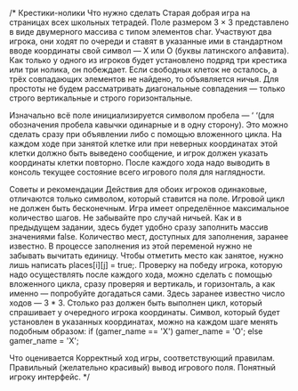 /*
Крестики-нолики
Что нужно сделать
Старая добрая игра на страницах всех школьных тетрадей. Поле размером 3 × 3 представлено в виде двумерного массива с 
типом элементов char. Участвуют два игрока, они ходят по очереди и ставят в указанные ими в стандартном вводе координаты 
свой символ — X или O (буквы латинского алфавита). Как только у одного из игроков будет установлено подряд три крестика 
или три нолика, он побеждает. Если свободных клеток не осталось, а трёх совпадающих элементов не найдено, то объявляется 
ничья. Для простоты не будем рассматривать диагональные совпадения — только строго вертикальные и строго горизонтальные.

Изначально всё поле инициализируется символом пробела — ‘ ‘(для обозначения пробела кавычки одинарные и в одну сторону). 
Это можно сделать сразу при объявлении либо с помощью вложенного цикла. На каждом ходе при занятой клетке или при неверных 
координатах этой клетки должно быть выведено сообщение, и игрок должен указать координаты клетки повторно. После каждого 
хода надо выводить в консоль текущее состояние всего игрового поля для наглядности.

Советы и рекомендации
Действия для обоих игроков одинаковые, отличаются только символом, который ставится на поле.
Игровой цикл не должен быть бесконечным. Игра имеет определённое максимальное количество шагов.
Не забывайте про случай ничьей.
Как и в предыдущем задании, здесь будет удобно сразу заполнить массив значениями false. Количество мест, доступных для 
заполнения, заранее известно. В процессе заполнения из этой переменой нужно не забывать вычитать единицу. Чтобы отметить
место как занятое, нужно лишь написать places[i][j] = true;.
Проверку на победу игрока, которую надо осуществлять после каждого хода, можно сделать с помощью вложенного цикла, сразу 
проверяя и вертикаль, и горизонталь, а как именно — попробуйте догадаться сами.
Здесь заранее известно число ходов — 3 * 3. Столько раз должен быть выполнен цикл, который спрашивает у очередного игрока 
координаты. Символ, который будет установлен в указанных координатах, можно на каждом шаге менять подобным образом:
if (gamer_name == 'X') 
                gamer_name = 'O'; 
else 
                gamer_name = 'X';

Что оценивается
Корректный ход игры, соответствующий правилам.
Правильный (желательно красивый) вывод игрового поля.
Понятный игроку интерфейс.
*/